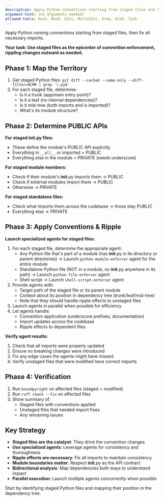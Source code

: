 ```yaml
---
description: Apply Python conventions starting from staged files and ripple outward
argument-hint: (no arguments needed)
allowed-tools: Bash, Read, Edit, MultiEdit, Grep, Glob, Task
---
```


Apply Python naming conventions starting from staged files, then fix all necessary imports.

**Your task: Use staged files as the epicenter of convention enforcement, rippling changes outward as needed.**

## Phase 1: Map the Territory

1. Get staged Python files: `git diff --cached --name-only --diff-filter=ACMR | grep '\.py$'`
2. For each staged file, determine:
   - Is it a trunk (app/main entry point)?
   - Is it a leaf (no internal dependencies)?
   - Is it mid-tree (both imports and is imported)?
   - What's its module structure?

## Phase 2: Determine PUBLIC APIs

**For staged __init__.py files:**
- These define the module's PUBLIC API explicitly
- Everything in `__all__` or imported = PUBLIC
- Everything else in the module = PRIVATE (needs underscore)

**For staged module members:**
- Check if their module's __init__.py imports them → PUBLIC
- Check if external modules import them → PUBLIC
- Otherwise → PRIVATE

**For staged standalone files:**
- Check what imports them across the codebase → those stay PUBLIC
- Everything else → PRIVATE

## Phase 3: Apply Conventions & Ripple

**Launch specialized agents for staged files:**
1. For each staged file, determine the appropriate agent:
   - Any Python file that's part of a module (has __init__.py in its directory or parent directories) → Launch `python-module-enforcer` agent for the entire module
   - Standalone Python file (NOT in a module, no __init__.py anywhere in its path) → Launch `python-file-enforcer` agent
   - Shell script → Launch `shell-script-enforcer` agent
2. Provide agents with:
   - Target path of the staged file or its parent module
   - Context about its position in dependency tree (trunk/leaf/mid-tree)
   - Note that they should handle ripple effects to unstaged files
3. Launch agents in parallel when possible for efficiency
4. Let agents handle:
   - Convention application (underscore prefixes, documentation)
   - Import updates across the codebase
   - Ripple effects to dependent files

**Verify agent results:**
1. Check that all imports were properly updated
2. Ensure no breaking changes were introduced
3. Fix any edge cases the agents might have missed
4. Verify unstaged files that were modified have correct imports

## Phase 4: Verification

1. Run `basedpyright` on affected files (staged + modified)
2. Run `ruff check --fix` on affected files
3. Show summary of:
   - Staged files with conventions applied
   - Unstaged files that needed import fixes
   - Any remaining issues

## Key Strategy

- **Staged files are the catalyst**: They drive the convention changes
- **Use specialized agents**: Leverage agents for consistency and thoroughness
- **Ripple effects are necessary**: Fix all imports to maintain consistency
- **Module boundaries matter**: Respect __init__.py as the API contract
- **Bidirectional analysis**: Map dependencies both ways to understand impact
- **Parallel execution**: Launch multiple agents concurrently when possible

Start by identifying staged Python files and mapping their position in the dependency tree.
